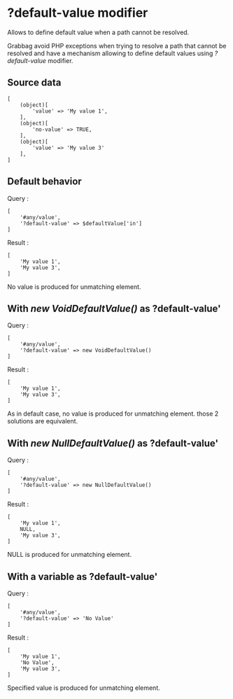 # ?default-value modifier

Allows to define default value when a path cannot be resolved.

Grabbag avoid PHP exceptions when trying to resolve a path that cannot be resolved and have 
a mechanism allowing to define default values using *?default-value* modifier.



## Source data
```
[
    (object)[
        'value' => 'My value 1',
    ],
    (object)[
        'no-value' => TRUE,
    ],
    (object)[
        'value' => 'My value 3'
    ],      
]
```

## Default behavior
Query :
```
[
    '#any/value',
    '?default-value' => $defaultValue['in']
]

```
Result : 
```
[
    'My value 1',
    'My value 3',
]

```
No value is produced for unmatching element.
## With *new VoidDefaultValue()* as ?default-value'
Query :
```
[
    '#any/value',
    '?default-value' => new VoidDefaultValue()
]

```
Result : 
```
[
    'My value 1',
    'My value 3',
]

```
As in default case, no value is produced for unmatching element. those 2 solutions are equivalent.
## With *new NullDefaultValue()* as ?default-value'
Query :
```
[
    '#any/value',
    '?default-value' => new NullDefaultValue()
]

```
Result : 
```
[
    'My value 1',
    NULL,
    'My value 3',
]
```
NULL is produced for unmatching element.
## With a variable as ?default-value'
Query :
```
[
    '#any/value',
    '?default-value' => 'No Value'
]

```
Result : 
```
[
    'My value 1',
    'No Value',
    'My value 3',
]
```
Specified value is produced for unmatching element.


 

